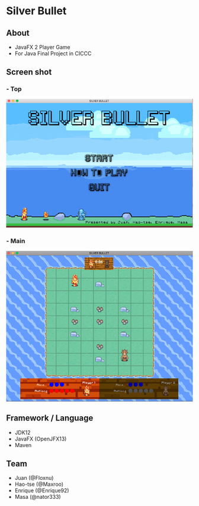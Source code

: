# Silver Bullet
## About
- JavaFX 2 Player Game
- For Java Final Project in CICCC

## Screen shot
### - Top
![Top](/screenshots/Top.png)

### - Main
![Main](/screenshots/Main.png)

## Framework / Language

- JDK12
- JavaFX (OpenJFX13)
- Maven

## Team
- Juan (@Floxnu)
- Hao-tse (@Maxroo)
- Enrique (@Enrique92)
- Masa (@nator333)
